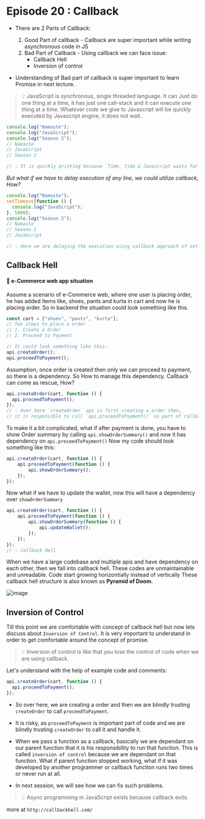 # Episode 20 : Callback

- There are 2 Parts of Callback:

  1. Good Part of callback - Callback are super important while writing asynchronous code in JS
  2. Bad Part of Callback - Using callback we can face issue:
     - Callback Hell
     - Inversion of control

- Understanding of Bad part of callback is super important to learn Promise in next lecture.

> 💡 JavaScript is synchronous, single threaded language. It can Just do one thing at a time, it has just one call-stack and it can execute one thing at a time. Whatever code we give to Javascript will be quickly executed by Javascript engine, it does not wait.

```js
console.log("Namaste");
console.log("JavaScript");
console.log("Season 2");
// Namaste
// JavaScript
// Season 2

// 💡 It is quickly printing because `Time, tide & Javascript waits for none.`
```

_But what if we have to delay execution of any line, we could utilize callback, How?_

```js
console.log("Namaste");
setTimeout(function () {
  console.log("JavaScript");
}, 5000);
console.log("Season 2");
// Namaste
// Season 2
// JavaScript

// 💡 Here we are delaying the execution using callback approach of setTimeout.
```
## Callback Hell
#### 🛒 e-Commerce web app situation

Assume a scenario of e-Commerce web, where one user is placing order, he has added items like, shoes, pants and kurta in cart and now he is placing order. So in backend the situation could look something like this.

```js
const cart = ["shoes", "pants", "kurta"];
// Two steps to place a order
// 1. Create a Order
// 2. Proceed to Payment

// It could look something like this:
api.createOrder();
api.proceedToPayment();
```

Assumption, once order is created then only we can proceed to payment, so there is a dependency. So How to manage this dependency.
Callback can come as rescue, How?

```js
api.createOrder(cart, function () {
  api.proceedToPayment();
});
// 💡 Over here `createOrder` api is first creating a order then,
// it is responsible to call `api.proceedToPayment()` as part of callback approach.
```

To make it a bit complicated, what if after payment is done, you have to show Order summary by calling `api.showOrderSummary()` and now it has dependency on `api.proceedToPayment()`
Now my code should look something like this:

```js
api.createOrder(cart, function () {
    api.proceedToPayment(function () {
        api.showOrderSummary();
    });
});
```

Now what if we have to update the wallet, now this will have a dependency over `showOrderSummary`

```js
api.createOrder(cart, function () {
    api.proceedToPayment(function () {
        api.showOrderSummary(function () {
            api.updateWallet();
        });
    });
});
// 💡 Callback Hell
```

When we have a large codebase and multiple apis and have dependency on each other, then we fall into callback hell.
These codes are unmaintainable and unreadable.
Code start growing horizontially instead of vertically
These callback hell structure is also known as **Pyramid of Doom**.

![image](https://github.com/user-attachments/assets/851f3c25-1bf3-4386-802c-e103b1865417)

## Inversion of Control
Till this point we are comfortable with concept of callback hell but now lets discuss about `Inversion of Control`. It is very important to understand in order to get comfortable around the concept of promise.

> 💡 Inversion of control is like that you lose the control of code when we are using callback.

Let's understand with the help of example code and comments:

```js
api.createOrder(cart, function () {
  api.proceedToPayment();
});
```

* So over here, we are creating a order and then we are blindly trusting `createOrder` to call `proceedToPayment`.

* It is risky, as `proceedToPayment` is important part of code and we are blindly trusting `createOrder` to call it and handle it.

* When we pass a function as a callback, basically we are dependant on our parent function that it is his responsibility to run that function. This is called `inversion of control` because we are dependant on that function. What if parent function stopped working, what if it was developed by another programmer or callback function runs two times or never run at all.

* In next session, we will see how we can fix such problems.

> 💡 Async programming in JavaScript exists because callback exits.

more at `http://callbackhell.com/`
